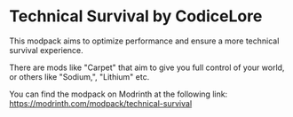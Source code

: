 # Technical Survival by CodiceLore

This modpack aims to optimize performance and ensure a more technical survival experience.

There are mods like "Carpet" that aim to give you full control of your world, or others like "Sodium,", "Lithium" etc.

You can find the modpack on Modrinth at the following link: https://modrinth.com/modpack/technical-survival
